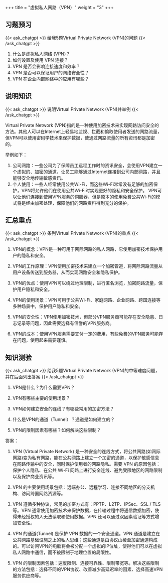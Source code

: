 +++
title = "虚拟私人网路（VPN）"
weight = "3"
+++
## 习题预习
{{< ask_chatgpt >}}
给我5题Virtual Private Network (VPN)的问题
{{< /ask_chatgpt >}}



1. 什么是虚拟私人网络 (VPN)？
2. 如何设置及使用 VPN 连接？
3. VPN 是否会影响连接速度和效率？
4. VPN 是否可以保证用户的网络安全性？
5. VPN 在企业内部网络中的应用有哪些？   

## 说明知识
{{< ask_chatgpt >}}
说明Virtual Private Network (VPN)并举例
{{< /ask_chatgpt >}}



Virtual Private Network (VPN)指的是一种使用加密技术来实现网路访问安全的方法。其他人可以在Internet上轻易地监视、拦截和偷取使用者发送的网路流量，但VPN可以使用密码学技术来保护数据，使通过网路流量的所有资讯都是加密的。

举例如下：
1. 公司网路：一些公司为了保障员工远程工作时的资讯安全，会使用VPN建立一个虚拟的、加密的通道，让员工能够通过Internet连接到公司内部网路，并且能够安全地传输敏感资讯。
2. 个人使用：一些人经常使用公共Wi-Fi，而这些Wi-Fi常常没有足够的加密保护，VPN将允许他们在使用公共Wi-Fi时实现更好的隐私和安全保护。 VPN可以让他们连接到使用VPN服务的伺服器，但是原本的使用免费公共Wi-Fi的模式将是经由加密处理，保障他们的网路资料得到充分的保护。   

## 汇总重点
{{< ask_chatgpt >}}
条列Virtual Private Network (VPN)的重点
{{< /ask_chatgpt >}}



1. VPN的概念：VPN是一种可用于网际网路的私人网路，它使用加密技术保护用户的隐私和安全。

2. VPN的工作原理：VPN使用加密技术来建立一个加密管道，将网际网路流量从用户设备传送到服务器，从而实现网路安全和隐私保护。

3. VPN的优点：使用VPN可以绕过地理限制，进行匿名浏览，加密网路流量，保护用户隐私和安全。

4. VPN的使用场景：VPN可用于公共Wi-Fi、家庭网路、企业网路、跨国连接等多种场景中，保护用户隐私和安全。

5. VPN的安全性：VPN使用加密技术，但部分VPN服务商可能存在安全隐患、日志记录等问题，因此需要选择有信誉的VPN服务商。

6. VPN的成本：使用VPN服务需要支付一定的费用，有些免费的VPN服务可能存在问题，使用起来需要谨慎。   

## 知识测验
{{< ask_chatgpt >}}
给我5题Virtual Private Network (VPN)的中等难度问题，并在后面列出答案
{{< /ask_chatgpt >}}



1. VPN是什么？为什么需要VPN？

2. VPN有哪些主要的使用场景？

3. VPN如何建立安全的连线？有哪些常用的加密方法？

4. 什么是VPN的通道（Tunnel）？通道是如何建立的？

5. VPN的限制因素有哪些？如何解决这些限制？


答案：

1. VPN (Virtual Private Network) 是一种安全的连线方式，将公共网路(如网际网路)变为私有网路，能在公共网路上建立一个加密的通道，以保护敏感信息在网路传输中的安全，同时保护使用者的网路隐私。需要 VPN 的原因包括：保护个人隐私、在公共 Wi-Fi 网路上进行安全连线、避免受限地区的网路限制以及保护商业资讯等。

2. VPN 的主要使用场景包括：远端办公、远程学习、连接不同地区的分支机构、访问跨国网路资源等。

3. VPN 遵循多种协议，常见的加密方式有：PPTP、L2TP、IPSec、SSL / TLS 等。VPN 通常使用加密技术来保护数据，在传输过程中将通信数据加密，使得未经授权的人无法读取和使用数据。VPN 还可以通过双因素验证等方式增加安全性。


4. VPN 的通道(Tunnel) 是保护 VPN 数据的一个安全通道。VPN 通道是建立在公共网路基础设施之上的私人思维；这些通道是由协议山棱至加密通道构成的。可以访问VPN的电脑将会被分配一个虚拟的IP位址，使得他们可以在虚拟私人网路中通信，而不被限制于地理位置的局限性。

5. VPN 的限制因素包括：速度限制、连接可靠性、限制带宽等。解决这些限制的方法包括：选择不同的VPN协议、改善减少高延迟率的因素、选择高速VPN服务供应商等。   


